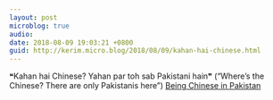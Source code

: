 ```yaml
---
layout: post
microblog: true
audio: 
date: 2018-08-09 19:03:21 +0800
guid: http://kerim.micro.blog/2018/08/09/kahan-hai-chinese.html
---
```

❝Kahan hai Chinese? Yahan par toh sab Pakistani hain❞ (“Where’s the Chinese? There are only Pakistanis here”) [Being Chinese in Pakistan](https://www.dawn.com/news/1425738)
